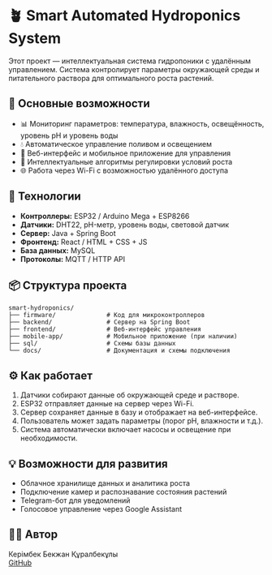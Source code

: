 # 🪴 Smart Automated Hydroponics System

Этот проект — интеллектуальная система гидропоники с удалённым управлением. Система контролирует параметры окружающей среды и питательного раствора для оптимального роста растений.

## 🚀 Основные возможности
- 📊 Мониторинг параметров: температура, влажность, освещённость, уровень pH и уровень воды
- 💧 Автоматическое управление поливом и освещением
- 📱 Веб-интерфейс и мобильное приложение для управления
- 🧠 Интеллектуальные алгоритмы регулировки условий роста
- 🌐 Работа через Wi-Fi с возможностью удалённого доступа

## 🧰 Технологии
- **Контроллеры:** ESP32 / Arduino Mega + ESP8266
- **Датчики:** DHT22, pH-метр, уровень воды, световой датчик
- **Сервер:** Java + Spring Boot
- **Фронтенд:** React / HTML + CSS + JS
- **База данных:** MySQL
- **Протоколы:** MQTT / HTTP API

## 📦 Структура проекта
```
smart-hydroponics/
├── firmware/              # Код для микроконтроллеров
├── backend/               # Сервер на Spring Boot
├── frontend/              # Веб-интерфейс управления
├── mobile-app/            # Мобильное приложение (при наличии)
├── sql/                   # Схемы базы данных
└── docs/                  # Документация и схемы подключения
```

## ⚙️ Как работает
1. Датчики собирают данные об окружающей среде и растворе.
2. ESP32 отправляет данные на сервер через Wi-Fi.
3. Сервер сохраняет данные в базу и отображает на веб-интерфейсе.
4. Пользователь может задать параметры (порог pH, влажности и т.д.).
5. Система автоматически включает насосы и освещение при необходимости.

## 💡 Возможности для развития
- Облачное хранилище данных и аналитика роста
- Подключение камер и распознавание состояния растений
- Telegram-бот для уведомлений
- Голосовое управление через Google Assistant

## 👨‍💻 Автор
Керімбек Бекжан Құралбекұлы  
[GitHub](https://github.com/6ecool)
